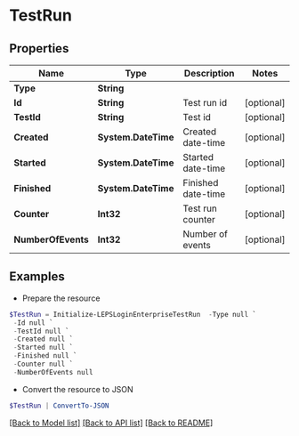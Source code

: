 # TestRun
## Properties

Name | Type | Description | Notes
------------ | ------------- | ------------- | -------------
**Type** | **String** |  | 
**Id** | **String** | Test run id | [optional] 
**TestId** | **String** | Test id | [optional] 
**Created** | **System.DateTime** | Created date-time | [optional] 
**Started** | **System.DateTime** | Started date-time | [optional] 
**Finished** | **System.DateTime** | Finished date-time | [optional] 
**Counter** | **Int32** | Test run counter | [optional] 
**NumberOfEvents** | **Int32** | Number of events | [optional] 

## Examples

- Prepare the resource
```powershell
$TestRun = Initialize-LEPSLoginEnterpriseTestRun  -Type null `
 -Id null `
 -TestId null `
 -Created null `
 -Started null `
 -Finished null `
 -Counter null `
 -NumberOfEvents null
```

- Convert the resource to JSON
```powershell
$TestRun | ConvertTo-JSON
```

[[Back to Model list]](../README.md#documentation-for-models) [[Back to API list]](../README.md#documentation-for-api-endpoints) [[Back to README]](../README.md)

